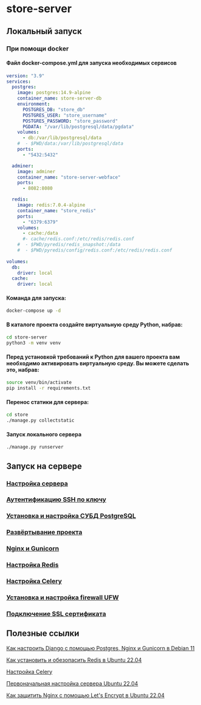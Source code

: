 # store-server

## Локальный запуск 
### При помощи docker
#### Файл docker-compose.yml для запуска необходимых сервисов
```yaml
version: "3.9"
services:
  postgres:
    image: postgres:14.9-alpine
    container_name: store-server-db
    environment:
      POSTGRES_DB: "store_db"
      POSTGRES_USER: "store_username"
      POSTGRES_PASSWORD: "store_password"
      PGDATA: "/var/lib/postgresql/data/pgdata"
    volumes:
      - db:/var/lib/postgresql/data
    #  - $PWD/data:/var/lib/postgresql/data
    ports:
      - "5432:5432"

  adminer:
    image: adminer
    container_name: "store-server-webface"
    ports:
      - 8082:8080

  redis:
    image: redis:7.0.4-alpine
    container_name: "store_redis"
    ports:
      - "6379:6379"
    volumes:
      - cache:/data
      #- cache/redis.conf:/etc/redis/redis.conf
    #  - $PWD/pyredis/redis_snapshot:/data
    #  - $PWD/pyredis/config/redis.conf:/etc/redis/redis.conf
    
volumes:
  db:
    driver: local
  cache:
    driver: local

```
#### Команда для запуска:
```sh
docker-compose up -d
```
#### В каталоге проекта создайте виртуальную среду Python, набрав:
```sh
cd store-server
python3 -m venv venv
```
#### Перед установкой требований к Python для вашего проекта вам необходимо активировать виртуальную среду. Вы можете сделать это, набрав:
```sh
source venv/bin/activate
pip install -r requirements.txt
```
#### Перенос статики для сервера:
```sh
cd store
./manage.py collectstatic
```
#### Запуск локального сервера
```sh
./manage.py runserver
```
## Запуск на сервере

### [Настройка сервера](docs/ServerSetup.md)
### [Аутентификацию SSH по ключу](docs/KeySSH.md)
### [Установка и настройка СУБД PostgreSQL](docs/ConfiguringPostgreSQL.md)
### [Развёртывание проекта](docs/ProjectDeployment.md)
### [Nginx и Gunicorn](docs/Nginx&Gunicorn.md)
### [Настройка Redis](docs/ConfiguringRedis.md)
### [Настройка Celery](docs/ConfiguringCelery.md)
### [Установка и настройка firewall UFW](docs/Installing&ConfiguringUFW.md)
### [Подключение SSL сертификата](docs/CertificateSSL.md)

## Полезные ссылки

[Как настроить Django с помощью Postgres, Nginx и Gunicorn в Debian 11](https://www.digitalocean.com/community/tutorials/how-to-set-up-django-with-postgres-nginx-and-gunicorn-on-debian-11)

[Как установить и обезопасить Redis в Ubuntu 22.04](https://www.digitalocean.com/community/tutorials/how-to-install-and-secure-redis-on-ubuntu-22-04)

[Настройка Celery](https://docs.celeryq.dev/en/stable/userguide/daemonizing.html#usage-systemd)

[Первоначальная настройка сервера Ubuntu 22.04](https://www.digitalocean.com/community/tutorials/initial-server-setup-with-ubuntu-22-04)

[Как защитить Nginx с помощью Let's Encrypt в Ubuntu 22.04](https://www.digitalocean.com/community/tutorials/how-to-secure-nginx-with-let-s-encrypt-on-ubuntu-22-04)